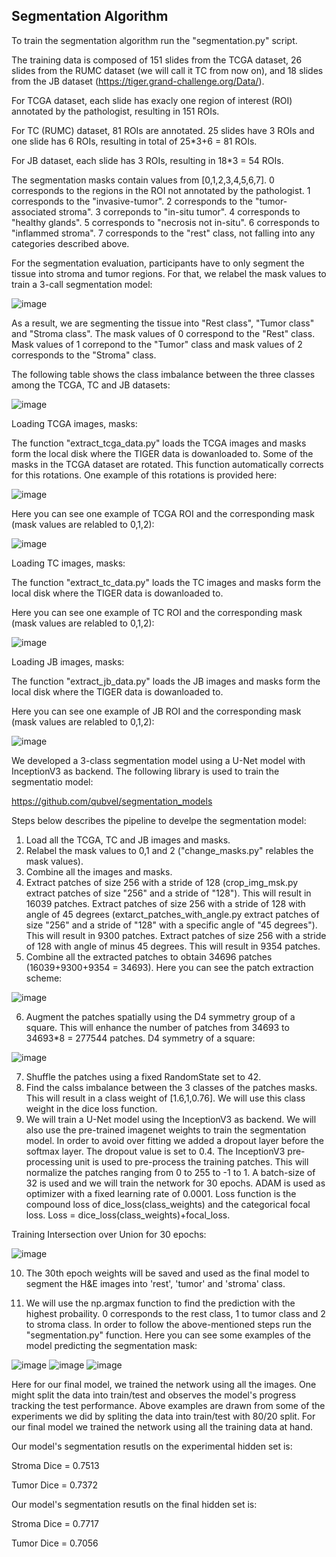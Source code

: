 ## **Segmentation Algorithm**

To train the segmentation algorithm run the "segmentation.py" script.

The training data is composed of 151 slides from the TCGA dataset, 26 slides from the RUMC dataset (we will call it TC from now on), and 18 slides from the JB dataset (https://tiger.grand-challenge.org/Data/).

For TCGA dataset, each slide has exacly one region of interest (ROI) annotated by the pathologist, resulting in 151 ROIs.

For TC (RUMC) dataset, 81 ROIs are annotated. 25 slides have 3 ROIs and one slide has 6 ROIs, resulting in total of 25*3+6 = 81 ROIs.

For JB dataset, each slide has 3 ROIs, resulting in 18*3 = 54 ROIs.

The segmentation masks contain values from [0,1,2,3,4,5,6,7]. 0 corresponds to the regions in the ROI not annotated by the pathologist. 1 corresponds to the "invasive-tumor". 2 corresponds to the "tumor-associated stroma". 3 correponds to "in-situ tumor". 4 corresponds to "healthy glands". 5 corresponds to "necrosis not in-situ". 6 corresponds to "inflammed stroma". 7 corresponds to the "rest" class, not falling into any categories described above.

For the segmentation evaluation, participants have to only segment the tissue into stroma and tumor regions. For that, we relabel the mask values to train a 3-call segmentation model:

![image](https://user-images.githubusercontent.com/68286434/181014711-78027965-0c48-4c63-a938-dad981dfae3e.png)

As a result, we are segmenting the tissue into "Rest class", "Tumor class" and "Stroma class". The mask values of 0 correspond to the "Rest" class. Mask values of 1 correpond to the "Tumor" class and mask values of 2 corresponds to the "Stroma" class.

The following table shows the class imbalance between the three classes among the TCGA, TC and JB datasets:

![image](https://user-images.githubusercontent.com/68286434/181014748-7d3f4343-689a-43b5-92df-6350f2f03830.png)

Loading TCGA images, masks:

The function "extract_tcga_data.py" loads the TCGA images and masks form the local disk where the TIGER data is dowanloaded to. Some of the masks in the TCGA dataset are rotated. This function automatically corrects for this rotations. One example of this rotations is provided here:

![image](https://user-images.githubusercontent.com/68286434/181014785-b3061da8-37eb-48f6-917f-43b7f4d0a420.png)

Here you can see one example of TCGA ROI and the corresponding mask (mask values are relabled to 0,1,2):

![image](https://user-images.githubusercontent.com/68286434/181014817-106f1c69-8f99-4c74-ae92-b3b731c13535.png)

Loading TC images, masks:

The function "extract_tc_data.py" loads the TC images and masks form the local disk where the TIGER data is dowanloaded to.

Here you can see one example of TC ROI and the corresponding mask (mask values are relabled to 0,1,2):

![image](https://user-images.githubusercontent.com/68286434/181014877-25820a36-ecc7-4a2c-be6a-bf73994d470f.png)

Loading JB images, masks:

The function "extract_jb_data.py" loads the JB images and masks form the local disk where the TIGER data is dowanloaded to.

Here you can see one example of JB ROI and the corresponding mask (mask values are relabled to 0,1,2):

![image](https://user-images.githubusercontent.com/68286434/181014921-c9c09afb-bd66-4140-a465-3b9eaf2fd41f.png)

We developed a 3-class segmentation model using a U-Net model with InceptionV3 as backend. The following library is used to train the segmentatio model:

https://github.com/qubvel/segmentation_models

Steps below describes the pipeline to develpe the segmentation model:

1) Load all the TCGA, TC and JB images and masks.
2) Relabel the mask values to 0,1 and 2 ("change_masks.py" relables the mask values).
3) Combine all the images and masks.
4) Extract patches of size 256 with a stride of 128 (crop_img_msk.py extract patches of size "256" and a stride of "128"). This will result in 16039 patches. Extract patches of size 256 with a stride of 128 with angle of 45 degrees (extarct_patches_with_angle.py extract patches of size "256" and a stride of "128" with a specific angle of "45 degrees"). This will result in 9300 patches. Extract patches of size 256 with a stride of 128 with angle of minus 45 degrees. This will result in 9354 patches.
5) Combine all the extracted patches to obtain 34696 patches (16039+9300+9354 = 34693). Here you can see the patch extraction scheme:

![image](https://user-images.githubusercontent.com/68286434/181015792-51195300-61ae-48c7-b81c-1f6a7ab395e2.png)

6) Augment the patches spatially using the D4 symmetry group of a square. This will enhance the number of patches from 34693 to 34693*8 = 277544 patches. D4 symmetry of a square:

![image](https://user-images.githubusercontent.com/68286434/181015913-a26934d9-2496-4fc2-8569-b48415ac6c93.png)

7) Shuffle the patches using a fixed RandomState set to 42.
8) Find the calss imbalance between the 3 classes of the patches masks. This will result in a class weight of [1.6,1,0.76]. We will use this class weight in the dice loss function.
9) We will train a U-Net model using the InceptionV3 as backend. We will also use the pre-trained imagenet weights to train the segmentation model. In order to avoid over fitting we added a dropout layer before the softmax layer. The dropout value is set to 0.4. The InceptionV3 pre-processing unit is used to pre-process the training patches. This will normalize the patches ranging from 0 to 255 to -1 to 1. A batch-size of 32 is used and we will train the network for 30 epochs. ADAM is used as optimizer with a fixed learning rate of 0.0001. Loss function is the compound loss of dice_loss(class_weights) and the categorical focal loss.
Loss = dice_loss(class_weights)+focal_loss.

Training Intersection over Union for 30 epochs:

![image](https://user-images.githubusercontent.com/68286434/181016176-603128cb-bb27-4c7b-ae6b-65cf2cb9ef61.png)

10) The 30th epoch weights will be saved and used as the final model to segment the H&E images into 'rest', 'tumor' and 'stroma' class.

11) We will use the np.argmax function to find the prediction with the highest probaility. 0 corresponds to the rest class, 1 to tumor class and 2 to stroma class.
In order to follow the above-mentioned steps run the "segmentation.py" function. Here you can see some examples of the model predicting the segmentation mask:

![image](https://user-images.githubusercontent.com/68286434/181016537-5759b7f1-2f8d-42b6-9b5f-49189f439aed.png)
![image](https://user-images.githubusercontent.com/68286434/181016558-3c77633f-cb9a-4074-b0a7-01fc17ab523b.png)
![image](https://user-images.githubusercontent.com/68286434/181016594-8ed06c27-c07d-40ad-aa0e-b7b105b81639.png)

Here for our final model, we trained the network using all the images. One might split the data into train/test and observes the model's progress tracking the test performance. Above examples are drawn from some of the experiments we did by spliting the data into train/test with 80/20 split. For our final model we trained the network using all the training data at hand.

Our model's segmentation resutls on the experimental hidden set is: 

Stroma Dice = 0.7513

Tumor Dice = 0.7372

Our model's segmentation resutls on the final hidden set is: 

Stroma Dice = 0.7717

Tumor Dice = 0.7056


